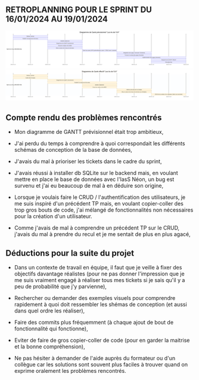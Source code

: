 ## RETROPLANNING POUR LE SPRINT DU 16/01/2024 AU 19/01/2024

![](img/diagramme_de_gantt_previsionnel.svg)
![](img/diagramme_de_gantt_effectif.svg)

## Compte rendu des problèmes rencontrés

- Mon diagramme de GANTT prévisionnel était trop ambitieux,

- J'ai perdu du temps à comprendre à quoi correspondait les différents schémas de conception de la base de données,

- J'avais du mal à prioriser les tickets dans le cadre du sprint,

- J'avais réussi à installer db SQLite sur le backend mais, en voulant mettre en place le base de données avec l'IasS Néon, un bug est survenu et j'ai eu beaucoup de mal à en déduire son origine,

- Lorsque je voulais faire le CRUD / l'authentification des utilisateurs, je me suis inspiré d'un précédent TP mais, en voulant copier-coller des trop gros bouts de code, j'ai mélangé de fonctionnalités non nécessaires pour la création d'un utilisateur.

- Comme j'avais de mal à comprendre un précédent TP sur le CRUD, j'avais du mal à prendre du recul et je me sentait de plus en plus agacé,



## Déductions pour la suite du projet

- Dans un contexte de travail en équipe, il faut que je veille à fixer des objectifs davantage réalistes (pour ne pas donner l'impression que je me suis vraiment engagé à réaliser tous mes tickets si je sais qu'il y a peu de probabilité que j'y parvienne),

- Rechercher ou demander des exemples visuels pour comprendre rapidement à quoi doit ressembler les shémas de conception (et aussi dans quel ordre les réaliser),

- Faire des commits plus fréquemment (à chaque ajout de bout de fonctionnalité qui fonctionne),

- Eviter de faire de gros copier-coller de code (pour en garder la maitrise et la bonne compréhension),

- Ne pas hésiter à demander de l'aide auprès du formateur ou d'un collègue car les solutions sont souvent plus faciles à trouver quand on exprime oralement les problèmes rencontrés.